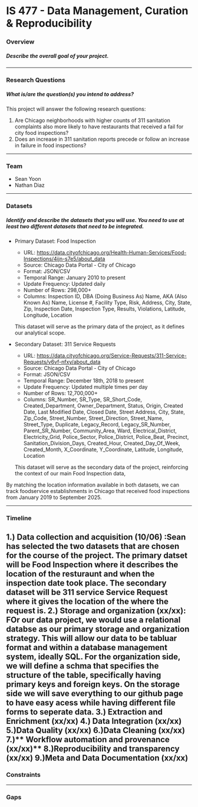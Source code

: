 # IS 477 - Data Management, Curation & Reproducibility


### Overview
##### Describe the overall goal of your project.

---

### Research Questions
##### What is/are the question(s) you intend to address?

This project will answer the following research questions:
1. Are Chicago neighborhoods with higher counts of 311 sanitation complaints also more likely to have restaurants that received a fail for city food inspections?
2. Does an increase in 311 sanitation reports precede or follow an increase in failure in food inspections?

---

### Team
  * Sean Yoon
  * Nathan Diaz

---

### Datasets
##### Identify and describe the datasets that you will use. You need to use at least two different datasets that need to be integrated.
  * Primary Dataset: Food Inspection
    * URL: https://data.cityofchicago.org/Health-Human-Services/Food-Inspections/4ijn-s7e5/about_data
    * Source: Chicago Data Portal - City of Chicago
    * Format: JSON/CSV
    * Temporal Range: January 2010 to present
    * Update Frequency: Updated daily
    * Number of Rows: 298,000+
    * Columns: Inspection ID, DBA (Doing Business As) Name, AKA (Also Known As) Name, License #, Facility Type, Risk, Address, City, State, Zip, Inspection Date, Inspection Type, Results, Violations, Latitude, Longitude, Location
      
    This dataset will serve as the primary data of the project, as it defines our analytical scope.


  * Secondary Dataset: 311 Service Requests
    * URL: https://data.cityofchicago.org/Service-Requests/311-Service-Requests/v6vf-nfxy/about_data
    * Source: Chicago Data Portal - City of Chicago
    * Format: JSON/CSV
    * Temporal Range: December 18th, 2018 to present
    * Update Frequency: Updated multiple times per day
    * Number of Rows: 12,700,000+
    * Columns: SR_Number, SR_Type, SR_Short_Code, Created_Department, Owner_Department, Status, Origin, Created Date, Last Modified Date, Closed Date, Street Address, City, State, Zip_Code, Street_Number, Street_Direction, Street_Name, Street_Type, Duplicate, Legacy_Record, Legacy_SR_Number, Parent_SR_Number,    Community_Area, Ward, Electrical_District, Electricity_Grid, Police_Sector, Police_District, Police_Beat, Precinct, Sanitation_Division_Days, Created_Hour, Created_Day_Of_Week, Created_Month, X_Coordinate, Y_Coordinate, Latitude, Longitude, Location

    This dataset will serve as the secondary data of the project, reinforcing the context of our main Food Inspection data, 

  By matching the location information available in both datasets, we can track foodservice establishments in Chicago that received food inspections from January 2019 to September 2025.

---
    
### Timeline
##### 
1.) **Data collection and acquisition (10/06)** :Sean has selected the two datasets that are chosen for the course of the project. The primary datset will be Food Inspection where it describes the location of the resturaunt and when the inspection date took place. The secondary dataset will be 311 service Service Request where it gives the location of the where the request is.
2.) **Storage and organization (xx/xx)**: FOr our data project, we would use a relational databse as our primary storage and organization strategy. This will allow our data to be tabluar format and within a database management system, ideally SQL. For the organization side, we will define a schma that specifies the structure of the table, specifically having primary keys and foreign keys. On the storage side we will save everything to our github page to have easy acess while having different file forms to seperate data.
3.) **Extraction and Enrichment (xx/xx)**
4.) **Data Integration (xx/xx)**
5.)**Data Quality (xx/xx)**
6.)**Data Cleaning (xx/xx)**
7.)** Workflow automation and provenance (xx/xx)**
8.)**Reproducibility and transparency (xx/xx)**
9.)**Meta and Data Documentation (xx/xx)**
---

### Constraints


---

### Gaps

